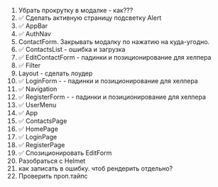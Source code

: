 1. Убрать прокрутку в модалке - как???
2. ✅ Сделать активную страницу подсветку Alert
3. ✅ AppBar
4. ✅ AuthNav
5. ContactForm. Закрывать модалку по нажатию на куда-угодно.
6. ✅ ContactsList - ошибка и загрузка
7. ✅ EditContactForm - падинки и позиционирование для хелпера
8. ✅ Filter
9. Layout - сделать лоудер
10. ✅ LoginForm - - падинки и позиционирование для хелпера
11. ✅ Navigation
12. ✅ RegisterForm - - падинки и позиционирование для хелпера
13. ✅ UserMenu
14. ✅ App
15. ✅ ContactsPage
16. ✅ HomePage
17. ✅ LoginPage
18. ✅ RegisterPage
19. ✅ Спозиционировать EditForm
20. Разобраться с Helmet
21. как записать в ошибку. чтоб рендерить отдельно?
22. Проверить проп.тайпс
